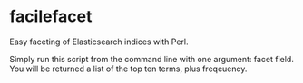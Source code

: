 facilefacet
===========

Easy faceting of Elasticsearch indices with Perl. 

Simply run this script from the command line with one argument: facet field. You will be returned a list of the top ten terms, plus freqeuency.
